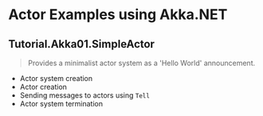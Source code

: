 # Actor Examples using Akka.NET

## Tutorial.Akka01.SimpleActor

> Provides a minimalist actor system as a 'Hello World' announcement.
  * Actor system creation
  * Actor creation
  * Sending messages to actors using ```Tell```
  * Actor system termination